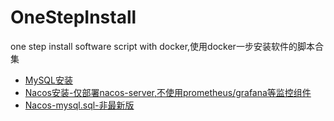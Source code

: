 # OneStepInstall
one step install software script with docker,使用docker一步安装软件的脚本合集

- [MySQL安装](https://github.com/Heemooo/OneStepInstall/blob/master/mysql/mysql-install.sh)
- [Nacos安装-仅部署nacos-server,不使用prometheus/grafana等监控组件](https://github.com/Heemooo/OneStepInstall/blob/master/nacos/nacos-install.sh)
- [Nacos-mysql.sql-非最新版](https://github.com/Heemooo/OneStepInstall/blob/master/nacos/nacos.sql)
